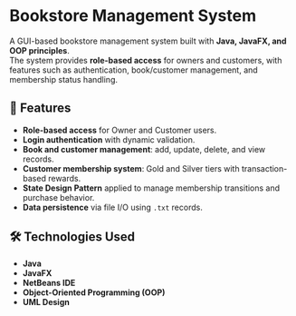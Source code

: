 # Bookstore Management System


A GUI-based bookstore management system built with **Java, JavaFX, and OOP principles**.  
The system provides **role-based access** for owners and customers, with features such as authentication, book/customer management, and membership status handling.  

## 🚀 Features
- **Role-based access** for Owner and Customer users.  
- **Login authentication** with dynamic validation.  
- **Book and customer management**: add, update, delete, and view records.  
- **Customer membership system**: Gold and Silver tiers with transaction-based rewards.  
- **State Design Pattern** applied to manage membership transitions and purchase behavior.  
- **Data persistence** via file I/O using `.txt` records.  

## 🛠️ Technologies Used
- **Java**  
- **JavaFX**  
- **NetBeans IDE**  
- **Object-Oriented Programming (OOP)**  
- **UML Design**  


